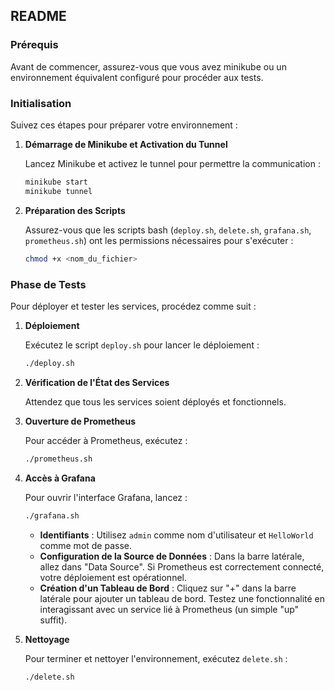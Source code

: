 ## README

### Prérequis

Avant de commencer, assurez-vous que vous avez minikube ou un environnement équivalent configuré pour procéder aux tests.

### Initialisation

Suivez ces étapes pour préparer votre environnement :

1. **Démarrage de Minikube et Activation du Tunnel**

   Lancez Minikube et activez le tunnel pour permettre la communication :
   ```bash
   minikube start
   minikube tunnel
   ```

2. **Préparation des Scripts**

   Assurez-vous que les scripts bash (`deploy.sh`, `delete.sh`, `grafana.sh`, `prometheus.sh`) ont les permissions nécessaires pour s'exécuter :
   ```bash
   chmod +x <nom_du_fichier>
   ```

### Phase de Tests

Pour déployer et tester les services, procédez comme suit :

1. **Déploiement**

   Exécutez le script `deploy.sh` pour lancer le déploiement :
   ```bash
   ./deploy.sh
   ```

2. **Vérification de l'État des Services**

   Attendez que tous les services soient déployés et fonctionnels.

3. **Ouverture de Prometheus**

   Pour accéder à Prometheus, exécutez :
   ```bash
   ./prometheus.sh
   ```

4. **Accès à Grafana**

   Pour ouvrir l'interface Grafana, lancez :
   ```bash
   ./grafana.sh
   ```
   - **Identifiants** : Utilisez `admin` comme nom d'utilisateur et `HelloWorld` comme mot de passe.
   - **Configuration de la Source de Données** : Dans la barre latérale, allez dans "Data Source". Si Prometheus est correctement connecté, votre déploiement est opérationnel.
   - **Création d'un Tableau de Bord** : Cliquez sur "+" dans la barre latérale pour ajouter un tableau de bord. Testez une fonctionnalité en interagissant avec un service lié à Prometheus (un simple "up" suffit).

5. **Nettoyage**

   Pour terminer et nettoyer l'environnement, exécutez `delete.sh` :
   ```bash
   ./delete.sh
   ```

